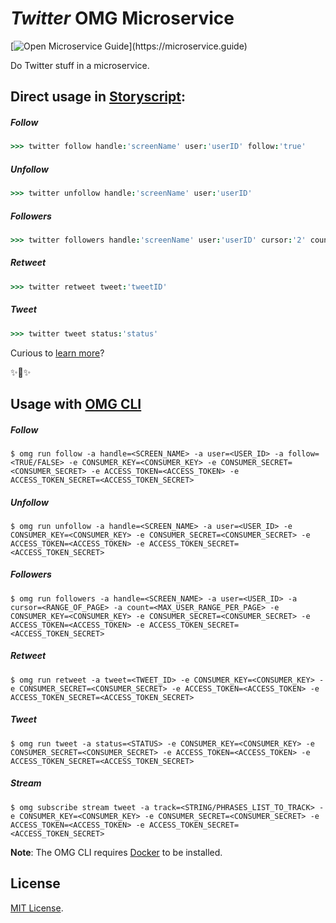 # _Twitter_ OMG Microservice

[![Open Microservice Guide](https://img.shields.io/badge/OMG%20Enabled-👍-green.svg?)](https://microservice.guide)

Do Twitter stuff in a microservice.

## Direct usage in [Storyscript](https://storyscript.io/):

##### Follow
```coffee
>>> twitter follow handle:'screenName' user:'userID' follow:'true'
```
##### Unfollow
```coffee
>>> twitter unfollow handle:'screenName' user:'userID'
```
##### Followers
```coffee
>>> twitter followers handle:'screenName' user:'userID' cursor:'2' count:'50'
```
##### Retweet
```coffee
>>> twitter retweet tweet:'tweetID'
```
##### Tweet
```coffee
>>> twitter tweet status:'status'
```

Curious to [learn more](https://docs.storyscript.io/)?

✨🍰✨

## Usage with [OMG CLI](https://www.npmjs.com/package/omg)

##### Follow
```shell
$ omg run follow -a handle=<SCREEN_NAME> -a user=<USER_ID> -a follow=<TRUE/FALSE> -e CONSUMER_KEY=<CONSUMER_KEY> -e CONSUMER_SECRET=<CONSUMER_SECRET> -e ACCESS_TOKEN=<ACCESS_TOKEN> -e ACCESS_TOKEN_SECRET=<ACCESS_TOKEN_SECRET>
```
##### Unfollow
```shell
$ omg run unfollow -a handle=<SCREEN_NAME> -a user=<USER_ID> -e CONSUMER_KEY=<CONSUMER_KEY> -e CONSUMER_SECRET=<CONSUMER_SECRET> -e ACCESS_TOKEN=<ACCESS_TOKEN> -e ACCESS_TOKEN_SECRET=<ACCESS_TOKEN_SECRET>
```
##### Followers
```shell
$ omg run followers -a handle=<SCREEN_NAME> -a user=<USER_ID> -a cursor=<RANGE_OF_PAGE> -a count=<MAX_USER_RANGE_PER_PAGE> -e CONSUMER_KEY=<CONSUMER_KEY> -e CONSUMER_SECRET=<CONSUMER_SECRET> -e ACCESS_TOKEN=<ACCESS_TOKEN> -e ACCESS_TOKEN_SECRET=<ACCESS_TOKEN_SECRET>
```
##### Retweet
```shell
$ omg run retweet -a tweet=<TWEET_ID> -e CONSUMER_KEY=<CONSUMER_KEY> -e CONSUMER_SECRET=<CONSUMER_SECRET> -e ACCESS_TOKEN=<ACCESS_TOKEN> -e ACCESS_TOKEN_SECRET=<ACCESS_TOKEN_SECRET>
```
##### Tweet
```shell
$ omg run tweet -a status=<STATUS> -e CONSUMER_KEY=<CONSUMER_KEY> -e CONSUMER_SECRET=<CONSUMER_SECRET> -e ACCESS_TOKEN=<ACCESS_TOKEN> -e ACCESS_TOKEN_SECRET=<ACCESS_TOKEN_SECRET>
```
##### Stream
```shell
$ omg subscribe stream tweet -a track=<STRING/PHRASES_LIST_TO_TRACK> -e CONSUMER_KEY=<CONSUMER_KEY> -e CONSUMER_SECRET=<CONSUMER_SECRET> -e ACCESS_TOKEN=<ACCESS_TOKEN> -e ACCESS_TOKEN_SECRET=<ACCESS_TOKEN_SECRET>
```

**Note**: The OMG CLI requires [Docker](https://docs.docker.com/install/) to be installed.

## License
[MIT License](https://github.com/omg-services/twitter/blob/master/LICENSE).
